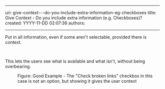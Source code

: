 

---
uri: give-context---do-you-include-extra-information-eg-checkboxes
title: Give Context - Do you include extra information (e.g. Checkboxes)?
created: YYYY-11-DD 02:07:36
authors:

---




<span class='intro'> <p>Put in all information, even if some aren't selectable, provided there is context.</p> </span>

​<div>This lets the users see what is available and what isn't, without being overbearing.</div>
<dl class="goodImage"><dt><img src="http&#58;//www.ssw.com.au/ssw/Standards/Rules/Images/BadScanOptions.gif" alt="" /></dt>
<dd>Figure&#58; Good Example - The &quot;Check broken links&quot; checkbox in this case is not an option, but showing it gives the user context</dd></dl>


